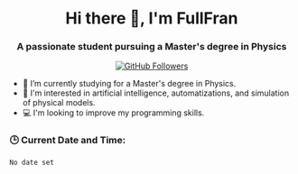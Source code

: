 <h1 align="center">Hi there 👋, I'm FullFran</h1>
<h3 align="center">A passionate student pursuing a Master's degree in Physics</h3>

<p align="center">
  <a href="https://github.com/FullFran?tab=repositories">
    <img src="https://img.shields.io/github/followers/FullFran?label=Followers&style=social" alt="GitHub Followers" />
  </a>
</p>

- 🌱 I’m currently studying for a Master's degree in Physics.
- 🤖 I'm interested in artificial intelligence, automatizations, and simulation of physical models.
- 💻 I'm looking to improve my programming skills.

### 🕒 Current Date and Time:
<!-- START_DATE -->
`No date set`
<!-- END_DATE -->
